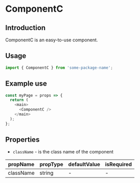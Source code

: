 # ComponentC

<!-- STORY -->

## Introduction

ComponentC is an easy-to-use component.

## Usage

```javascript
import { ComponentC } from 'some-package-name';
```

## Example use

```javascript
const myPage = props => {
  return (
    <main>
      <ComponentC />
    </main>
  );
};
```

## Properties

- `className` - is the class name of the component

| propName  | propType | defaultValue | isRequired |
| --------- | -------- | ------------ | ---------- |
| className | string   | -            | -          |
